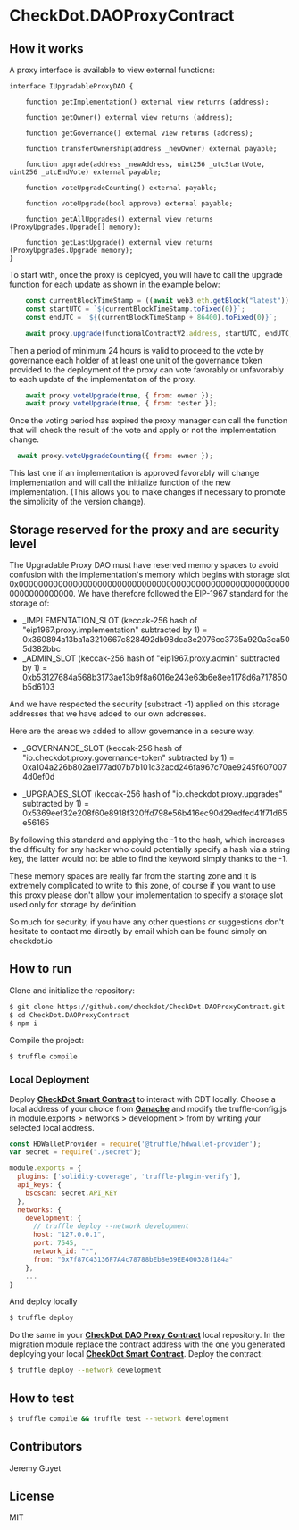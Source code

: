 # CheckDot.DAOProxyContract
## How it works

A proxy interface is available to view external functions:

```solidity
interface IUpgradableProxyDAO {

    function getImplementation() external view returns (address);

    function getOwner() external view returns (address);

    function getGovernance() external view returns (address);

    function transferOwnership(address _newOwner) external payable;

    function upgrade(address _newAddress, uint256 _utcStartVote, uint256 _utcEndVote) external payable;

    function voteUpgradeCounting() external payable;

    function voteUpgrade(bool approve) external payable;

    function getAllUpgrades() external view returns (ProxyUpgrades.Upgrade[] memory);

    function getLastUpgrade() external view returns (ProxyUpgrades.Upgrade memory);
}
```
To start with, once the proxy is deployed, you will have to call the upgrade function for each update as shown in the example below:

```js
    const currentBlockTimeStamp = ((await web3.eth.getBlock("latest")).timestamp) + 10;
    const startUTC = `${currentBlockTimeStamp.toFixed(0)}`;
    const endUTC = `${(currentBlockTimeStamp + 86400).toFixed(0)}`;

    await proxy.upgrade(functionalContractV2.address, startUTC, endUTC, { from: owner });
```

Then a period of minimum 24 hours is valid to proceed to the vote by governance each holder of at least one unit of the governance token provided to the deployment of the proxy can vote favorably or unfavorably to each update of the implementation of the proxy.

```js
    await proxy.voteUpgrade(true, { from: owner });
    await proxy.voteUpgrade(true, { from: tester });
```

Once the voting period has expired the proxy manager can call the function that will check the result of the vote and apply or not the implementation change.

```js
  await proxy.voteUpgradeCounting({ from: owner });
```

This last one if an implementation is approved favorably will change implementation and will call the initialize function of the new implementation. (This allows you to make changes if necessary to promote the simplicity of the version change).

## Storage reserved for the proxy and are security level

The Upgradable Proxy DAO must have reserved memory spaces to avoid confusion with the implementation's memory which begins with storage slot 0x00000000000000000000000000000000000000000000000000000000000000000000.
We have therefore followed the EIP-1967 standard for the storage of:

- _IMPLEMENTATION_SLOT (keccak-256 hash of "eip1967.proxy.implementation" subtracted by 1) = 0x360894a13ba1a3210667c828492db98dca3e2076cc3735a920a3ca505d382bbc
- _ADMIN_SLOT (keccak-256 hash of "eip1967.proxy.admin" subtracted by 1) = 0xb53127684a568b3173ae13b9f8a6016e243e63b6e8ee1178d6a717850b5d6103

And we have respected the security (substract -1) applied on this storage addresses that we have added to our own addresses.

Here are the areas we added to allow governance in a secure way.

- _GOVERNANCE_SLOT (keccak-256 hash of "io.checkdot.proxy.governance-token" subtracted by 1) = 0xa104a226b802ae177ad07b7b101c32acd246fa967c70ae9245f6070074d0ef0d

- _UPGRADES_SLOT (keccak-256 hash of "io.checkdot.proxy.upgrades" subtracted by 1) = 0x5369eef32e208f60e8918f320ffd798e56b416ec90d29edfed41f71d65e56165

By following this standard and applying the -1 to the hash, which increases the difficulty for any hacker who could potentially specify a hash via a string key, the latter would not be able to find the keyword simply thanks to the -1.

These memory spaces are really far from the starting zone and it is extremely complicated to write to this zone, of course if you want to use this proxy please don't allow your implementation to specify a storage slot used only for storage by definition.

So much for security, if you have any other questions or suggestions don't hesitate to contact me directly by email which can be found simply on checkdot.io

## How to run
Clone and initialize the repository:
```sh
$ git clone https://github.com/checkdot/CheckDot.DAOProxyContract.git
$ cd CheckDot.DAOProxyContract
$ npm i
```
Compile the project:
```sh
$ truffle compile
```

### Local Deployment
Deploy **[CheckDot Smart Contract](https://github.com/checkdot/CheckdotERC20Contract)** to interact with CDT locally. Choose a local address of your choice from **[Ganache](https://trufflesuite.com/ganache/index.html)** and modify the truffle-config.js in module.exports > networks > development > from by writing your selected local address.
```js
const HDWalletProvider = require('@truffle/hdwallet-provider');
var secret = require("./secret");

module.exports = {
  plugins: ['solidity-coverage', 'truffle-plugin-verify'],
  api_keys: {
    bscscan: secret.API_KEY
  },
  networks: {
    development: {
      // truffle deploy --network development
      host: "127.0.0.1",
      port: 7545,
      network_id: "*",
      from: "0x7f87C43136F7A4c78788bEb8e39EE400328f184a"
    },
    ...
}
```
And deploy locally
```sh
$ truffle deploy
```
 Do the same in your **[CheckDot DAO Proxy Contract](https://github.com/checkdot/CheckDot.DAOProxyContract)** local repository. In the migration module replace the contract address with the one you generated deploying your local **[CheckDot Smart Contract](https://github.com/checkdot/CheckdotERC20Contract)**. Deploy the contract:
 ```sh
 $ truffle deploy --network development
 ```

## How to test
```sh
$ truffle compile && truffle test --network development
```

## Contributors
Jeremy Guyet

## License
MIT